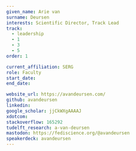 ```yaml
---
given_name: Arie van
surname: Deursen
interests: Scientific Director, Track Lead
track: 
  - leadership
  - 1
  - 3
  - 5
order: 1

current_affiliation: SERG
role: Faculty
start_date:
end_date:

website_url: https://avandeursen.com/
github: avandeursen
linkedin:
google_scholar: jjCkWXgAAAAJ
xdotcom:
stackoverflow: 165292
tudelft_research: a-van-deursen
mastodon: https://fediscience.org/@avandeursen
speakerdeck: avandeursen
---
```

